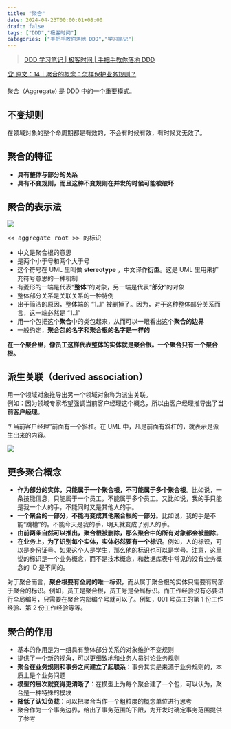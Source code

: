 ```yaml
---
title: "聚合"
date: 2024-04-23T00:00:01+08:00
draft: false
tags: ["DDD","极客时间"]
categories: ["手把手教你落地 DDD","学习笔记"]
---
```


> [DDD 学习笔记 | 极客时间 | 手把手教你落地 DDD](../dir)

[🏆 原文：14｜聚合的概念：怎样保护业务规则？](http://gk.link/a/12kq0)

聚合（Aggregate) 是 DDD 中的一个重要模式。

## 不变规则

在领域对象的整个命周期都是有效的，不会有时候有效，有时候又无效了。

## 聚合的特征

- **具有整体与部分的关系**
- **具有不变规则，而且这种不变规则在并发的时候可能被破坏**

## 聚合的表示法

![](../../../../../post/23/23-13-1.webp)

<pre>
<< aggregate root >> 的标识
</pre>

- 中文是聚合根的意思
- 是两个小于号和两个大于号
- 这个符号在 UML 里叫做 **stereotype** ，中文译作**衍型**。这是 UML 里用来扩充符号意思的一种机制
- 有菱形的一端是代表“**整体**”的对象，另一端是代表“**部分**”的对象
- 整体部分关系是关联关系的一种特例
- 出于简洁的原因，整体端的 “1..1” 被删掉了。因为，对于这种整体部分关系而言，这一端必然是 “1..1”
- 用一个包把这个**聚合**中的类包起来，从而可以一眼看出这个**聚合的边界**
- 一般约定，**聚合包的名字和聚合根的名字是一样的**

**在一个聚合里，像员工这样代表整体的实体就是聚合根。一个聚合只有一个聚合根。**

## 派生关联（derived association）

用一个领域对象推导出另一个领域对象称为派生关联。  
例如：因为领域专家希望强调当前客户经理这个概念，所以由客户经理推导出了**当前客户经理**。

“/ 当前客户经理”前面有一个斜杠。在 UML 中，凡是前面有斜杠的，就表示是派生出来的内容。

![](../../../../../post/23/23-13-2.webp)

## 更多聚合概念

- **作为部分的实体，只能属于一个聚合根，不可能属于多个聚合根**。比如说，一条技能信息，只能属于一个员工，不能属于多个员工。又比如说，我的手只能是我一个人的手，不能同时又是其他人的手。
- **一个聚合的一部分，不能再变成其他聚合根的一部分**。比如说，我的手是不能“跳槽”的。不能今天是我的手，明天就变成了别人的手。
- **由前两条自然可以推出，聚合根被删除，那么聚合中的所有对象都会被删除**。
- **在业务上，为了识别每个实体，实体必然要有一个标识**。例如，人的标识，可以是身份证号。如果这个人是学生，那么他的标识也可以是学号。注意，这里说的标识是一个业务概念，而不是技术概念，和数据库表中常见的没有业务概念的 ID 是不同的。

对于聚合而言，**聚合根要有全局的唯一标识**，而从属于聚合根的实体只需要有局部于聚合的标识。例如，员工是聚合根，员工号是全局标识。而工作经验没有必要进行全局编号，只需要在聚合内部编个号就可以了。例如，001 号员工的第 1 份工作经验、第 2 份工作经验等等。

## 聚合的作用

- 基本的作用是为一组具有整体部分关系的对象维护不变规则
- 提供了一个新的视角，可以更细致地和业务人员讨论业务规则
- **聚合在业务规则和事务之间建立了起联系**：事务其实是来源于业务规则的，本质上是个业务问题
- **模型的层次就变得更清晰了**：在模型上为每个聚合建了一个包，可以认为，聚合是一种特殊的模块
- **降低了认知负载**：可以把聚合当作一个粗粒度的概念单位进行思考
- 聚合作为一个事务边界，给出了事务范围的下限，为开发时确定事务范围提供了参考